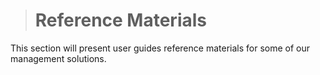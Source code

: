 ># Reference Materials

This section will present user guides reference materials for some of our management solutions.